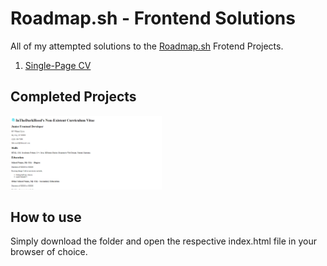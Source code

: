 # Roadmap.sh - Frontend Solutions

All of my attempted solutions to the [Roadmap.sh](https://roadmap.sh) Frotend Projects.

1. [Single-Page CV]()

## Completed Projects

<p align="left">
  <a href="./single-page-cv/featured.png">
    <img width="48%" src="./single-page-cv/featured.png" alt="single page cv" />
  </a>
</p>

## How to use

Simply download the folder and open the respective index.html file in your browser of choice.